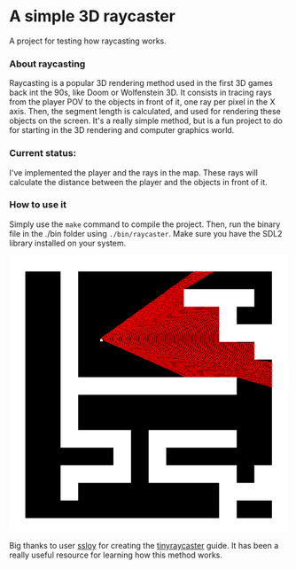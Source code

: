 # A simple 3D raycaster
A project for testing how raycasting works.

### About raycasting
Raycasting is a popular 3D rendering method used in the first 3D games back int the 90s, like Doom or Wolfenstein 3D. It consists in tracing rays from the player POV to the objects in front of it, one ray per pixel in the X axis. Then, the segment length is calculated, and used for rendering these objects on the screen. It's a really simple method, but is a fun project to do for starting in the 3D rendering and computer graphics world.

### Current status:
I've implemented the player and the rays in the map. These rays will calculate the distance between the player and the objects in front of it.


### How to use it
Simply use the ```make``` command to compile the project. Then, run the binary file in the ./bin folder using ```./bin/raycaster```. Make sure you have the SDL2 library installed on your system.

![current_status](screenshots/first_rays.png)

Big thanks to user [ssloy](https://github.com/ssloy) for creating the [tinyraycaster](https://github.com/ssloy/tinyraycaster) guide. It has been a really useful resource for learning how this method works.
